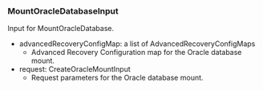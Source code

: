 ### MountOracleDatabaseInput
Input for MountOracleDatabase.

- advancedRecoveryConfigMap: a list of AdvancedRecoveryConfigMaps
  - Advanced Recovery Configuration map for the Oracle database mount.
- request: CreateOracleMountInput
  - Request parameters for the Oracle database mount.
